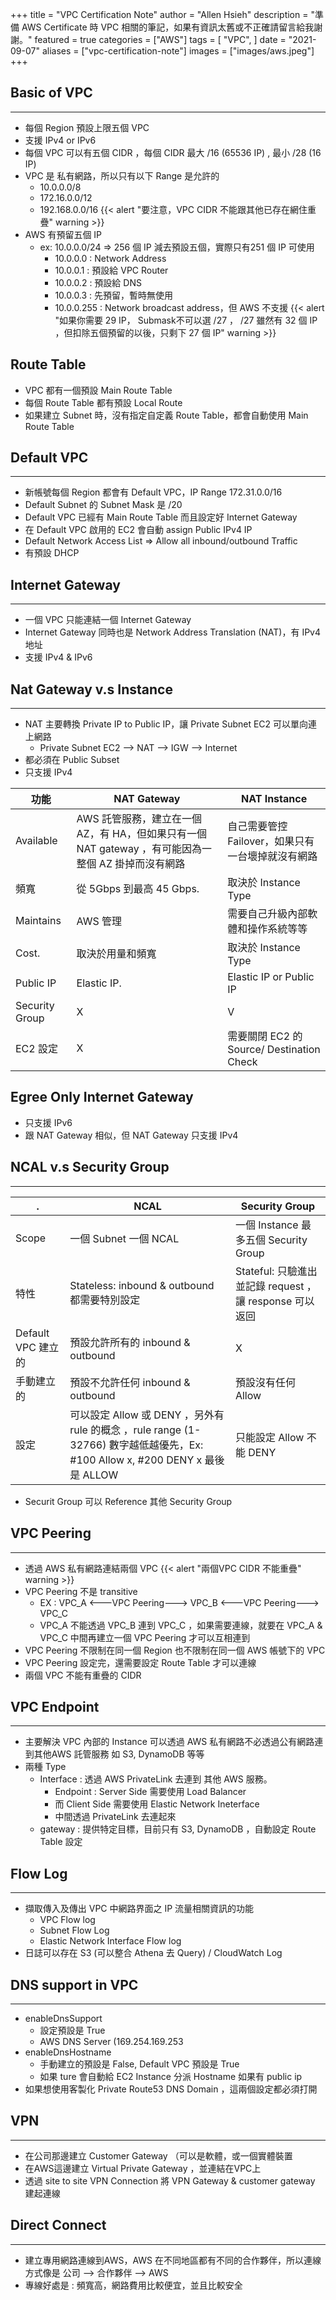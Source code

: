 +++
title = "VPC Certification Note"
author = "Allen Hsieh"
description = "準備 AWS Certificate 時 VPC 相關的筆記，如果有資訊太舊或不正確請留言給我謝謝。"
featured = true
categories = ["AWS"]
tags = [
    "VPC",
]
date = "2021-09-07"
aliases = ["vpc-certification-note"]
images = ["images/aws.jpeg"]
+++

## Basic of VPC
---
- 每個 Region 預設上限五個 VPC
- 支援 IPv4 or IPv6 
- 每個 VPC 可以有五個 CIDR ，每個 CIDR 最大 /16 (65536 IP) , 最小 /28 (16 IP)
- VPC 是 私有網路，所以只有以下 Range 是允許的
    - 10.0.0.0/8
    - 172.16.0.0/12
    - 192.168.0.0/16
       {{< alert "要注意，VPC CIDR 不能跟其他已存在網住重疊" warning >}}
- AWS 有預留五個 IP 
   - ex: 10.0.0.0/24 => 256 個 IP 減去預設五個，實際只有251 個 IP 可使用
      - 10.0.0.0 : Network Address
      - 10.0.0.1 : 預設給 VPC Router
      - 10.0.0.2 : 預設給 DNS 
      - 10.0.0.3 : 先預留，暫時無使用
      - 10.0.0.255 : Network broadcast address，但 AWS 不支援 
     {{< alert "如果你需要 29 IP， Submask不可以選 /27 ， /27 雖然有 32 個 IP ，但扣除五個預留的以後，只剩下 27 個 IP" warning >}}
 

## Route Table
- VPC 都有一個預設 Main Route Table
- 每個 Route Table 都有預設 Local Route
- 如果建立 Subnet 時，沒有指定自定義 Route Table，都會自動使用 Main Route Table

## Default VPC
---
- 新帳號每個 Region 都會有 Default VPC，IP Range 172.31.0.0/16
- Default Subnet 的 Subnet Mask 是 /20
- Default VPC 已經有 Main Route Table 而且設定好 Internet Gateway
- 在 Default VPC 啟用的 EC2 會自動 assign Public IPv4 IP
- Default Network Access List => Allow all inbound/outbound Traffic
- 有預設 DHCP

## Internet Gateway
---
- 一個 VPC 只能連結一個 Internet Gateway
- Internet Gateway 同時也是 Network Address Translation (NAT)，有 IPv4 地址
- 支援 IPv4 & IPv6

## Nat Gateway v.s Instance
---
- NAT 主要轉換 Private IP to Public IP，讓 Private Subnet EC2 可以單向連上網路
   - Private Subnet EC2 --> NAT --> IGW --> Internet
- 都必須在 Public Subset
- 只支援 IPv4 

| 功能        | NAT  Gateway                   | NAT Instance                                                      |
|--------|------------------------|-----------------------------------------|
| Available |  AWS 託管服務，建立在一個 AZ，有 HA，但如果只有一個NAT gateway ，有可能因為一整個 AZ 掛掉而沒有網路 |  自己需要管控 Failover，如果只有一台壞掉就沒有網路 |
| 頻寬       |  從 5Gbps 到最高 45 Gbps.    |  取決於 Instance Type                                            |
| Maintains |  AWS 管理 | 需要自己升級內部軟體和操作系統等等 |
| Cost.     |  取決於用量和頻寬                 |  取決於 Instance Type                                            |
| Public IP | Elastic IP.                           |  Elastic IP or Public IP                                            |
| Security Group | X                              | V                                                                        |
| EC2 設定 | X | 需要關閉 EC2 的 Source/ Destination Check |

## Egree Only Internet Gateway
- 只支援 IPv6
- 跟 NAT Gateway 相似，但 NAT Gateway 只支援 IPv4

## NCAL v.s Security Group
---
|.          | NCAL  | Security Group |
|------|------|-------------|
| Scope | 一個 Subnet 一個 NCAL  | 一個 Instance 最多五個 Security Group |
| 特性 | Stateless: inbound & outbound 都需要特別設定  | Stateful: 只驗進出並記錄 request ，讓 response 可以返回 |
| Default VPC 建立的 | 預設允許所有的 inbound & outbound  | X|
| 手動建立的 | 預設不允許任何   inbound & outbound |   預設沒有任何 Allow |
| 設定 | 可以設定 Allow 或 DENY ，另外有 rule 的概念 ，rule range (1-32766) 數字越低越優先，Ex: #100 Allow x, #200 DENY x 最後是 ALLOW |  只能設定 Allow 不能 DENY |

- Securit Group 可以 Reference 其他 Security Group

## VPC Peering
---
- 透過 AWS 私有網路連結兩個 VPC
    {{< alert "兩個VPC CIDR 不能重疊" warning >}}
- VPC Peering 不是 transitive 
   -  EX : VPC_A  <---VPC Peering---> VPC_B <---VPC Peering---> VPC_C
   -  VPC_A 不能透過 VPC_B 連到 VPC_C ，如果需要連線，就要在 VPC_A & VPC_C 中間再建立一個 VPC Peering 才可以互相連到
- VPC Peering 不限制在同一個 Region 也不限制在同一個 AWS 帳號下的 VPC
- VPC Peering 設定完，還需要設定 Route Table 才可以連線
- 兩個 VPC 不能有重疊的 CIDR

## VPC Endpoint
---
- 主要解決 VPC 內部的 Instance 可以透過 AWS 私有網路不必透過公有網路連到其他AWS 託管服務 如 S3, DynamoDB 等等
- 兩種 Type
   - Interface : 透過 AWS PrivateLink 去連到 其他 AWS 服務。
     - Endpoint : Server Side 需要使用 Load Balancer
     - 而 Client Side 需要使用 Elastic Network Ineterface
     - 中間透過 PrivateLink 去連起來
   - gateway : 提供特定目標，目前只有 S3, DynamoDB ，自動設定 Route Table 設定

## Flow Log
---
- 擷取傳入及傳出 VPC 中網路界面之 IP 流量相關資訊的功能
   -  VPC Flow log
   -  Subnet Flow Log
   -  Elastic Network Interface Flow log
- 日誌可以存在 S3 (可以整合 Athena 去 Query) / CloudWatch Log

## DNS support in VPC
---
- enableDnsSupport 
  - 設定預設是 True
  - AWS DNS Server (169.254.169.253
- enableDnsHostname
  - 手動建立的預設是 False, Default VPC 預設是 True
  - 如果 ture 會自動給 EC2 Instance 分派 Hostname 如果有 public ip
- 如果想使用客製化 Private Route53 DNS Domain ，這兩個設定都必須打開

## VPN
---
- 在公司那邊建立  Customer Gateway （可以是軟體，或一個實體裝置
- 在AWS這邊建立 Virtual Private Gateway ，並連結在VPC上
- 透過 site to site VPN Connection 將 VPN Gateway & customer gateway 建起連線

## Direct Connect
---
- 建立專用網路連線到AWS，AWS 在不同地區都有不同的合作夥伴，所以連線方式像是 公司 --> 合作夥伴 --> AWS
- 專線好處是 : 頻寬高，網路費用比較便宜，並且比較安全

